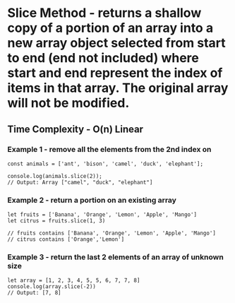 # Slice Method - returns a shallow copy of a portion of an array into a new array object selected from start to end (end not included) where start and end represent the index of items in that array. The original array will not be modified.

## Time Complexity - O(n) Linear

### Example 1 - remove all the elements from the 2nd index on

```
const animals = ['ant', 'bison', 'camel', 'duck', 'elephant'];

console.log(animals.slice(2));
// Output: Array ["camel", "duck", "elephant"]
```

### Example 2 - return a portion on an existing array

```
let fruits = ['Banana', 'Orange', 'Lemon', 'Apple', 'Mango']
let citrus = fruits.slice(1, 3)

// fruits contains ['Banana', 'Orange', 'Lemon', 'Apple', 'Mango']
// citrus contains ['Orange','Lemon']
```

### Example 3 - return the last 2 elements of an array of unknown size

```
let array = [1, 2, 3, 4, 5, 5, 6, 7, 7, 8]
console.log(array.slice(-2))
// Output: [7, 8]
```
